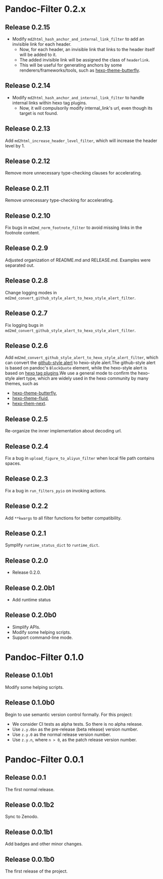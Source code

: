 # Pandoc-Filter 0.2.x

## Release 0.2.15
- Modify `md2html_hash_anchor_and_internal_link_filter` to add an invisible link for each header.
    - Now, for each header, an invisible link that links to the header itself will be added to it.
    - The added invisible link will be assigned the class of `headerlink`.
    - This will be useful for generating anchors by some renderers/frameworks/tools, such as [hexo-theme-butterfly](https://butterfly.js.org/posts/4aa8abbe/?highlight=%25+endnote#%E9%A0%81%E9%9D%A2%E9%8C%A8%E9%BB%9E).
## Release 0.2.14

- Modify `md2html_hash_anchor_and_internal_link_filter` to handle internal links within hexo tag plugins.
    - Now, it will compulsorily modify internal_link's url, even though its target is not found.

## Release 0.2.13
Add `md2html_increase_header_level_filter`, which will increase the header level by 1.
## Release 0.2.12
Remove more unnecessary type-checking clauses for accelerating.
## Release 0.2.11
Remove unnecessary type-checking for accelerating.
## Release 0.2.10
Fix bugs in `md2md_norm_footnote_filter` to avoid missing links in the footnote content.
## Release 0.2.9
Adjusted organization of README.md and RELEASE.md.
Examples were separated out.
## Release 0.2.8
Change logging modes in `md2md_convert_github_style_alert_to_hexo_style_alert_filter`.
## Release 0.2.7
Fix logging bugs in `md2md_convert_github_style_alert_to_hexo_style_alert_filter`.

## Release 0.2.6
Add `md2md_convert_github_style_alert_to_hexo_style_alert_filter`, which can convert the [github-style alert](https://github.com/orgs/community/discussions/16925) to hexo-style alert.The github-style alert is based on pandoc's `BlockQuote` element, while the hexo-style alert is based on [hexo tag plugins](https://hexo.io/docs/tag-plugins#Note).We use a general mode to confirm the hexo-style alert type, which are widely used in the hexo community by many themes, such as
- [hexo-theme-butterfly](https://butterfly.js.org/posts/4aa8abbe/?highlight=%25+endnote#%E6%A8%99%E7%B1%A4%E5%A4%96%E6%8E%9B%EF%BC%88Tag-Plugins%EF%BC%89),
- [hexo-theme-fluid](https://hexo.fluid-dev.com/docs/guide/#tag-%E6%8F%92%E4%BB%B6),
- [hexo-them-next](https://theme-next.js.org/docs/tag-plugins/note).
## Release 0.2.5
Re-organize the inner implementation about decoding url.

## Release 0.2.4
Fix a bug in `upload_figure_to_aliyun_filter` when local file path contains spaces.

## Release 0.2.3
Fix a bug in `run_filters_pyio` on invoking actions.

## Release 0.2.2
Add `**kwargs` to all filter functions for better compatibility.

## Release 0.2.1
Symplify `runtime_status_dict` to `runtime_dict`.

## Release 0.2.0
- Release 0.2.0.

## Release 0.2.0b1
- Add runtime status 

## Release 0.2.0b0
- Simplify APIs.
- Modify some helping scripts.
- Support command-line mode.

# Pandoc-Filter 0.1.0
## Release 0.1.0b1
Modify some helping scripts.

## Release 0.1.0b0
Begin to use semantic version control formally. For this project:
- We consider CI tests as alpha tests. So there is no alpha release.
- Use `z.y.0bn` as the pre-release (beta release) version number.
- Use `z.y.0` as the normal release version number.
- Use `z.y.n`, where `n > 0`, as the patch release version number.

# Pandoc-Filter 0.0.1
## Release 0.0.1
The first normal release.

## Release 0.0.1b2
Sync to Zenodo.

## Release 0.0.1b1
Add badges and other minor changes.

## Release 0.0.1b0
The first release of the project.